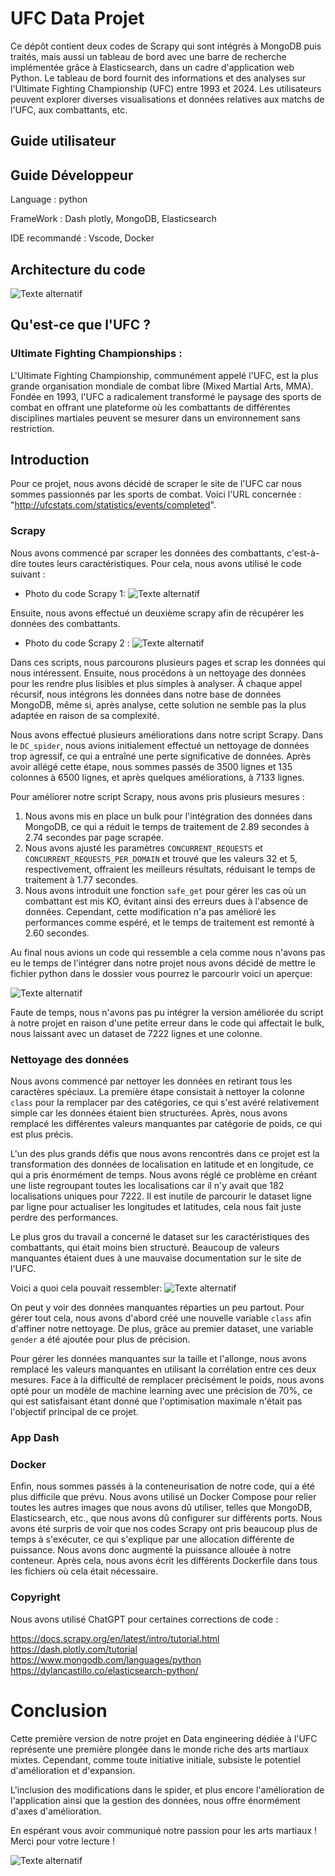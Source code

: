 # UFC Data Projet 

Ce dépôt contient deux codes de Scrapy qui sont intégrés à MongoDB puis traités, mais aussi un tableau de bord avec une barre de recherche implémentée grâce à Elasticsearch, dans un cadre d'application web Python. Le tableau de bord fournit des informations et des analyses sur l'Ultimate Fighting Championship (UFC) entre 1993 et 2024. Les utilisateurs peuvent explorer diverses visualisations et données relatives aux matchs de l'UFC, aux combattants, etc.

## Guide utilisateur 

## Guide Développeur 

Language : python

FrameWork : Dash plotly, MongoDB, Elasticsearch
 
IDE recommandé : Vscode, Docker 

## 	Architecture du code 
![Texte alternatif](https://i.imgur.com/8bz6BDV.png)


## Qu'est-ce que l'UFC ?

### Ultimate Fighting Championships :

L'Ultimate Fighting Championship, communément appelé l'UFC, est la plus grande organisation mondiale de combat libre (Mixed Martial Arts, MMA). Fondée en 1993, l'UFC a radicalement transformé le paysage des sports de combat en offrant une plateforme où les combattants de différentes disciplines martiales peuvent se mesurer dans un environnement sans restriction.

## Introduction
Pour ce projet, nous avons décidé de scraper le site de l'UFC car nous sommes passionnés par les sports de combat. Voici l'URL concernée : 
"http://ufcstats.com/statistics/events/completed".

### Scrapy

Nous avons commencé par scraper les données des combattants, c'est-à-dire toutes leurs caractéristiques. Pour cela, nous avons utilisé le code suivant :

- Photo du code Scrapy 1:
![Texte alternatif](https://i.imgur.com/szgpfMB.png)

Ensuite, nous avons effectué un deuxième scrapy afin de récupérer les données des combattants.
- Photo du code Scrapy 2 :
 ![Texte alternatif](https://i.imgur.com/sKQ50RP.png)

Dans ces scripts, nous parcourons plusieurs pages et scrap les données qui nous intéressent. Ensuite, nous procédons à un nettoyage des données pour les rendre plus lisibles et plus simples à analyser. À chaque appel récursif, nous intégrons les données dans notre base de données MongoDB, même si, après analyse, cette solution ne semble pas la plus adaptée en raison de sa complexité.

Nous avons effectué plusieurs améliorations dans notre script Scrapy. Dans le `DC_spider`, nous avions initialement effectué un nettoyage de données trop agressif, ce qui a entraîné une perte significative de données. Après avoir allégé cette étape, nous sommes passés de 3500 lignes et 135 colonnes à 6500 lignes, et après quelques améliorations, à 7133 lignes.

Pour améliorer notre script Scrapy, nous avons pris plusieurs mesures :
1. Nous avons mis en place un bulk pour l'intégration des données dans MongoDB, ce qui a réduit le temps de traitement de 2.89 secondes à 2.74 secondes par page scrapée.
2. Nous avons ajusté les paramètres `CONCURRENT_REQUESTS` et `CONCURRENT_REQUESTS_PER_DOMAIN` et trouvé que les valeurs 32 et 5, respectivement, offraient les meilleurs résultats, réduisant le temps de traitement à 1.77 secondes.
3. Nous avons introduit une fonction `safe_get` pour gérer les cas où un combattant est mis KO, évitant ainsi des erreurs dues à l'absence de données. Cependant, cette modification n'a pas amélioré les performances comme espéré, et le temps de traitement est remonté à 2.60 secondes.

Au final nous avions un code qui ressemble a cela comme nous n'avons pas eu le temps de l'intégrer dans notre projet nous avons décidé de mettre le fichier python dans le dossier vous pourrez le parcourir voici un aperçue:

![Texte alternatif](https://i.imgur.com/QsUHL0u.png  )

Faute de temps, nous n'avons pas pu intégrer la version améliorée du script à notre projet en raison d'une petite erreur dans le code qui affectait le bulk, nous laissant avec un dataset de 7222 lignes et une colonne.

### Nettoyage des données

Nous avons commencé par nettoyer les données en retirant tous les caractères spéciaux. La première étape consistait à nettoyer la colonne `class` pour la remplacer par des catégories, ce qui s'est avéré relativement simple car les données étaient bien structurées. Après, nous avons remplacé les différentes valeurs manquantes par catégorie de poids, ce qui est plus précis.

L'un des plus grands défis que nous avons rencontrés dans ce projet est la transformation des données de localisation en latitude et en longitude, ce qui a pris énormément de temps. Nous avons réglé ce problème en créant une liste regroupant toutes les localisations car il n'y avait que 182 localisations uniques pour 7222. Il est inutile de parcourir le dataset ligne par ligne pour actualiser les longitudes et latitudes, cela nous fait juste perdre des performances.

Le plus gros du travail a concerné le dataset sur les caractéristiques des combattants, qui était moins bien structuré. Beaucoup de valeurs manquantes étaient dues à une mauvaise documentation sur le site de l'UFC. 

Voici a quoi cela pouvait ressembler:
![Texte alternatif](https://i.imgur.com/ORHx341.png)

On peut y voir des données manquantes réparties un peu partout. Pour gérer tout cela, nous avons d'abord créé une nouvelle variable `class` afin d'affiner notre nettoyage. De plus, grâce au premier dataset, une variable `gender` a été ajoutée pour plus de précision.

Pour gérer les données manquantes sur la taille et l'allonge, nous avons remplacé les valeurs manquantes en utilisant la corrélation entre ces deux mesures. Face à la difficulté de remplacer précisément le poids, nous avons opté pour un modèle de machine learning avec une précision de 70%, ce qui est satisfaisant étant donné que l'optimisation maximale n'était pas l'objectif principal de ce projet.

### App Dash

### Docker 

Enfin, nous sommes passés à la conteneurisation de notre code, qui a été plus difficile que prévu. Nous avons utilisé un Docker Compose pour relier toutes les autres images que nous avons dû utiliser, telles que MongoDB, Elasticsearch, etc., que nous avons dû configurer sur différents ports. Nous avons été surpris de voir que nos codes Scrapy ont pris beaucoup plus de temps à s'exécuter, ce qui s'explique par une allocation différente de puissance. Nous avons donc augmenté la puissance allouée à notre conteneur. Après cela, nous avons écrit les différents Dockerfile dans tous les fichiers où cela était nécessaire.

### Copyright 

Nous avons utilisé ChatGPT pour certaines corrections de code :

https://docs.scrapy.org/en/latest/intro/tutorial.html
https://dash.plotly.com/tutorial
https://www.mongodb.com/languages/python
https://dylancastillo.co/elasticsearch-python/



# Conclusion 

Cette première version de notre projet en Data engineering  dédiée à l'UFC représente une première plongée dans le monde riche des arts martiaux mixtes. Cependant, comme toute initiative initiale, subsiste le potentiel d'amélioration et d'expansion.

L'inclusion des modifications dans le spider, et plus encore l'amélioration de l'application ainsi que la gestion des données, nous offre énormément d'axes d'amélioration.

En espérant vous avoir communiqué notre passion pour les arts martiaux ! Merci pour votre lecture !

![Texte alternatif](https://i.imgur.com/IhGw1eJ.png)






























